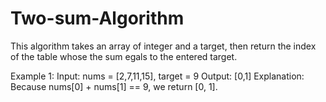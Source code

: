 # Two-sum-Algorithm
This algorithm takes an array of integer and a target, then return the index of the table whose the sum egals to the entered target. 

Example 1:  Input: nums = [2,7,11,15], target = 9 Output: [0,1] Explanation: Because nums[0] + nums[1] == 9, we return [0, 1].
